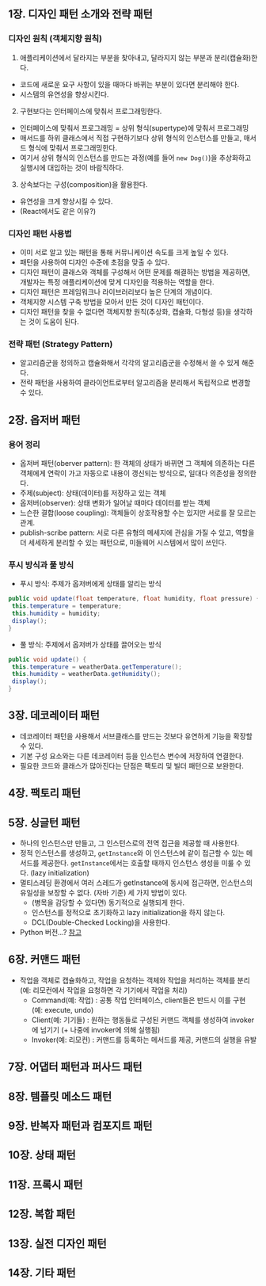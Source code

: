 ## 1장. 디자인 패턴 소개와 전략 패턴
### 디자인 원칙 (객체지향 원칙)
1. 애플리케이션에서 달라지는 부분을 찾아내고, 달라지지 않는 부분과 분리(캡슐화)한다.
  * 코드에 새로운 요구 사항이 있을 때마다 바뀌는 부분이 있다면 분리해야 한다.
  * 시스템의 유연성을 향상시킨다.
2. 구현보다는 인터페이스에 맞춰서 프로그래밍한다.
  * 인터페이스에 맞춰서 프로그래밍 = 상위 형식(supertype)에 맞춰서 프로그래밍
  * 매서드를 하위 클래스에서 직접 구현하기보다 상위 형식의 인스턴스를 만들고, 매서드 형식에 맞춰서 프로그래밍한다.
  * 여기서 상위 형식의 인스턴스를 만드는 과정(예를 들어 `new Dog()`)을 추상화하고 실행시에 대입하는 것이 바람직하다.
3. 상속보다는 구성(composition)을 활용한다.
  * 유연성을 크게 향상시킬 수 있다.
  * (React에서도 같은 이유?)

### 디자인 패턴 사용법
* 이미 서로 알고 있는 패턴을 통해 커뮤니케이션 속도를 크게 높일 수 있다.
* 패턴을 사용하여 디자인 수준에 초점을 맞출 수 있다.
* 디자인 패턴이 클래스와 객체를 구성해서 어떤 문제를 해결하는 방법을 제공하면, 개발자는 특정 애플리케이션에 맞게 디자인을 적용하는 역할을 한다.
* 디자인 패턴은 프레임워크나 라이브러리보다 높은 단계의 개념이다.
* 객체지향 시스템 구축 방법을 모아서 만든 것이 디자인 패턴이다.
* 디자인 패턴을 찾을 수 없다면 객체지향 원칙(추상화, 캡슐화, 다형성 등)을 생각하는 것이 도움이 된다.


### 전략 패턴 (Strategy Pattern)
* 알고리즘군을 정의하고 캡슐화해서 각각의 알고리즘군을 수정해서 쓸 수 있게 해준다.
* 전략 패턴을 사용하여 클라이언트로부터 알고리즘을 분리해서 독립적으로 변경할 수 있다.

## 2장. 옵저버 패턴
### 용어 정리
* 옵저버 패턴(oberver pattern): 한 객체의 상태가 바뀌면 그 객체에 의존하는 다른 객체에게 연락이 가고 자동으로 내용이 갱신되는 방식으로, 일대다 의존성을 정의한다.
* 주제(subject): 상태(데이터)를 저장하고 있는 객체
* 옵저버(observer): 상태 변화가 일어날 때마다 데이터를 받는 객체
* 느슨한 결합(loose coupling): 객체들이 상호작용할 수는 있지만 서로를 잘 모르는 관계.
* publish-scribe pattern: 서로 다른 유형의 메세지에 관심을 가질 수 있고, 역할을 더 세세하게 분리할 수 있는 패턴으로, 미들웨어 시스템에서 많이 쓰인다.

### 푸시 방식과 풀 방식
* 푸시 방식: 주제가 옵저버에게 상태를 알리는 방식
```java
public void update(float temperature, float humidity, float pressure) {
 this.temperature = temperature;
 this.humidity = humidity;
 display();
}
```

* 풀 방식: 주제에서 옵저버가 상태를 끌어오는 방식
```java
public void update() {
 this.temperature = weatherData.getTemperature();
 this.humidity = weatherData.getHumidity();
 display();
}
```

## 3장. 데코레이터 패턴
* 데코레이터 패턴을 사용해서 서브클래스를 만드는 것보다 유연하게 기능을 확장할 수 있다.
* 기본 구성 요소와는 다른 데코레이터 등을 인스턴스 변수에 저장하여 연결한다.
* 필요한 코드와 클래스가 많아진다는 단점은 팩토리 및 빌더 패턴으로 보완한다.

## 4장. 팩토리 패턴

## 5장. 싱글턴 패턴
* 하나의 인스턴스만 만들고, 그 인스턴스로의 전역 접근을 제공할 때 사용한다.
* 정적 인스턴스를 생성하고, `getInstance`와 이 인스턴스에 같이 접근할 수 있는 메서드를 제공한다. `getInstance`에서는 호출할 때까지 인스턴스 생성을 미룰 수 있다. (lazy initialization)
* 멀티스레딩 환경에서 여러 스레드가 getInstance에 동시에 접근하면, 인스턴스의 유일성을 보장할 수 없다. (자바 기준) 세 가지 방법이 있다.
  * (병목을 감당할 수 있다면) 동기적으로 실행되게 한다.
  * 인스턴스를 정적으로 초기화하고 lazy initialization을 하지 않는다.
  * DCL(Double-Checked Locking)을 사용한다.
* Python 버전...?
[참고](https://wikidocs.net/3693)


## 6장. 커맨드 패턴
* 작업을 객체로 캡슐화하고, 작업을 요청하는 객체와 작업을 처리하는 객체를 분리 (예: 리모컨에서 작업을 요청하면 각 기기에서 작업을 처리)
  * Command(예: 작업) : 공통 작업 인터페이스, client들은 반드시 이를 구현 (예: execute, undo)
  * Client(예: 기기들) : 원하는 행동들로 구성된 커맨드 객체를 생성하여 invoker에 넘기기 (+ 나중에 invoker에 의해 실행됨)
  * Invoker(예: 리모컨) : 커맨드를 등록하는 메서드를 제공, 커맨드의 실행을 유발

## 7장. 어댑터 패턴과 퍼사드 패턴

## 8장. 템플릿 메소드 패턴

## 9장. 반복자 패턴과 컴포지트 패턴

## 10장. 상태 패턴

## 11장. 프록시 패턴

## 12장. 복합 패턴

## 13장. 실전 디자인 패턴

## 14장. 기타 패턴
